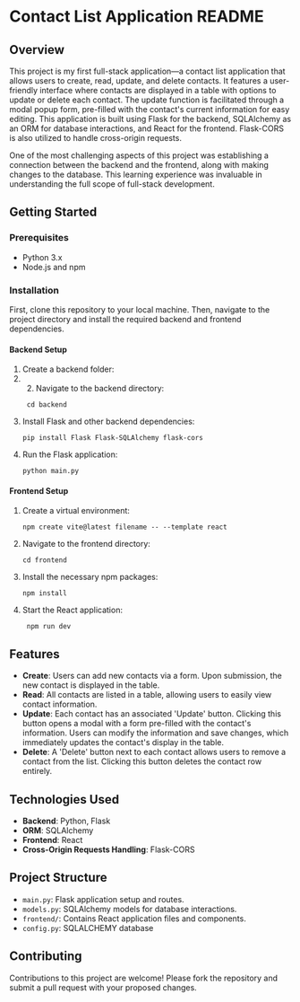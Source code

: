 # Contact List Application README

## Overview

This project is my first full-stack application—a contact list application that allows users to create, read, update, and delete contacts. It features a user-friendly interface where contacts are displayed in a table with options to update or delete each contact. The update function is facilitated through a modal popup form, pre-filled with the contact's current information for easy editing. This application is built using Flask for the backend, SQLAlchemy as an ORM for database interactions, and React for the frontend. Flask-CORS is also utilized to handle cross-origin requests.

One of the most challenging aspects of this project was establishing a connection between the backend and the frontend, along with making changes to the database. This learning experience was invaluable in understanding the full scope of full-stack development.

## Getting Started

### Prerequisites

- Python 3.x
- Node.js and npm

### Installation

First, clone this repository to your local machine. Then, navigate to the project directory and install the required backend and frontend dependencies.

#### Backend Setup

1. Create a backend folder:
2. 2. Navigate to the backend directory:
   ```
    cd backend
   ```
3. Install Flask and other backend dependencies:
   ```
   pip install Flask Flask-SQLAlchemy flask-cors
   ```
4. Run the Flask application:
   ```
   python main.py
   ```

#### Frontend Setup

1. Create a virtual environment:
   ```
   npm create vite@latest filename -- --template react
   ```
2. Navigate to the frontend directory:
   ```
   cd frontend
   ```
3. Install the necessary npm packages:
   ```
   npm install
   ```
4. Start the React application:
   ```
    npm run dev
   ```

## Features

- **Create**: Users can add new contacts via a form. Upon submission, the new contact is displayed in the table.
- **Read**: All contacts are listed in a table, allowing users to easily view contact information.
- **Update**: Each contact has an associated 'Update' button. Clicking this button opens a modal with a form pre-filled with the contact's information. Users can modify the information and save changes, which immediately updates the contact's display in the table.
- **Delete**: A 'Delete' button next to each contact allows users to remove a contact from the list. Clicking this button deletes the contact row entirely.

## Technologies Used

- **Backend**: Python, Flask
- **ORM**: SQLAlchemy
- **Frontend**: React
- **Cross-Origin Requests Handling**: Flask-CORS

## Project Structure

- `main.py`: Flask application setup and routes.
- `models.py`: SQLAlchemy models for database interactions.
- `frontend/`: Contains React application files and components.
- `config.py`: SQLALCHEMY database

## Contributing

Contributions to this project are welcome! Please fork the repository and submit a pull request with your proposed changes.
